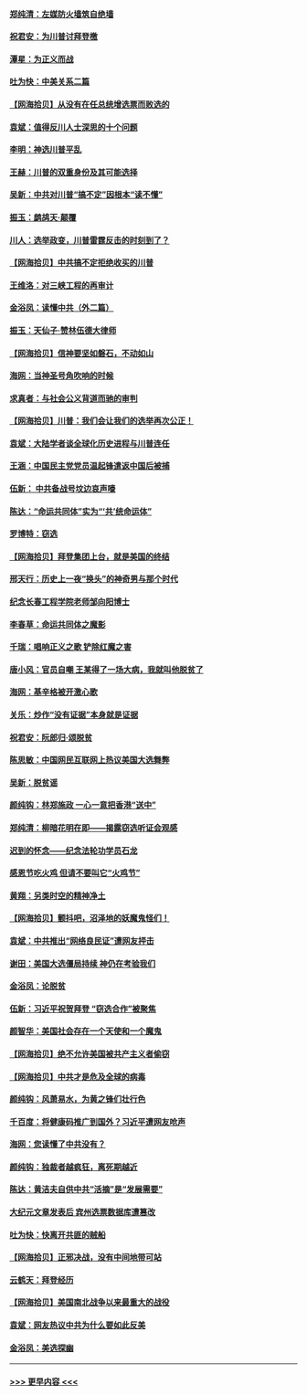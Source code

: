 #### [郑纯清：左媒防火墙筑自绝墙](../pages/nsc993/n12602226.md?t=12081302) 
#### [祝君安：为川普讨拜登檄](../pages/nsc993/n12602199.md?t=12081302) 
#### [潭星：为正义而战](../pages/nsc993/n12600926.md?t=12081302) 
#### [吐为快：中美关系二篇](../pages/nsc993/n12600908.md?t=12081302) 
#### [【网海拾贝】从没有在任总统增选票而败选的](../pages/nsc993/n12600435.md?t=12081302) 
#### [袁斌：值得反川人士深思的十个问题](../pages/nsc993/n12600332.md?t=12081302) 
#### [李明：神选川普平乱](../pages/nsc993/n12599751.md?t=12081302) 
#### [王赫：川普的双重身份及其可能选择](../pages/nsc993/n12599723.md?t=12081302) 
#### [吴新：中共对川普“搞不定”因根本“读不懂”](../pages/nsc993/n12599502.md?t=12081302) 
#### [振玉：鹧鸪天‧颠覆](../pages/nsc993/n12599494.md?t=12081302) 
#### [川人：选举政变，川普雷霆反击的时刻到了？](../pages/nsc993/n12599291.md?t=12081302) 
#### [【网海拾贝】中共搞不定拒绝收买的川普](../pages/nsc993/n12598955.md?t=12081302) 
#### [王维洛：对三峡工程的再审计](../pages/nsc993/n12598436.md?t=12081302) 
#### [金浴凤：读懂中共（外二篇）](../pages/nsc993/n12597943.md?t=12081302) 
#### [振玉：天仙子‧赞林伍德大律师](../pages/nsc993/n12597929.md?t=12081302) 
#### [【网海拾贝】信神要坚如磐石，不动如山](../pages/nsc993/n12597901.md?t=12081302) 
#### [海网：当神圣号角吹响的时候](../pages/nsc993/n12595891.md?t=12081302) 
#### [求真者：与社会公义背道而驰的审判](../pages/nsc993/n12595868.md?t=12081302) 
#### [【网海拾贝】川普：我们会让我们的选举再次公正！](../pages/nsc993/n12594930.md?t=12081302) 
#### [袁斌：大陆学者谈全球化历史进程与川普连任](../pages/nsc993/n12594690.md?t=12081302) 
#### [王涵：中国民主党党员温起锋遣返中国后被捕](../pages/nsc993/n12594540.md?t=12081302) 
#### [伍新： 中共备战号坟边哀声嚎](../pages/nsc993/n12593086.md?t=12081302) 
#### [陈达：“命运共同体”实为“‘共’统命运体”](../pages/nsc993/n12590865.md?t=12081302) 
#### [罗博特：窃选](../pages/nsc993/n12590619.md?t=12081302) 
#### [【网海拾贝】拜登集团上台，就是美国的终结](../pages/nsc993/n12589725.md?t=12081302) 
#### [邢天行：历史上一夜“换头”的神奇男与那个时代](../pages/nsc993/n12589424.md?t=12081302) 
#### [纪念长春工程学院老师邹向阳博士](../pages/nsc993/n12585390.md?t=12081302) 
#### [李春草：命运共同体之魔影](../pages/nsc993/n12585026.md?t=12081302) 
#### [千瑞：唱响正义之歌 铲除红魔之害](../pages/nsc993/n12585002.md?t=12081302) 
#### [唐小风：官员自嘲 王某得了一场大病，我就叫他脱贫了](../pages/nsc993/n12584981.md?t=12081302) 
#### [海网：基辛格被开激心歌](../pages/nsc993/n12584946.md?t=12081302) 
#### [关乐：炒作“没有证据”本身就是证据](../pages/nsc993/n12583146.md?t=12081302) 
#### [祝君安：阮郎归‧颂脱贫](../pages/nsc993/n12583119.md?t=12081302) 
#### [陈思敏：中国网民互联网上热议美国大选舞弊](../pages/nsc993/n12582845.md?t=12081302) 
#### [吴新：脱贫谣](../pages/nsc993/n12580839.md?t=12081302) 
#### [颜纯钩：林郑施政 一心一意把香港“送中”](../pages/nsc993/n12580805.md?t=12081302) 
#### [郑纯清：柳暗花明在即——揭露窃选听证会观感](../pages/nsc993/n12580795.md?t=12081302) 
#### [迟到的怀念——纪念法轮功学员石龙](../pages/nsc993/n12580245.md?t=12081302) 
#### [感恩节吃火鸡  但请不要叫它“火鸡节”](../pages/nsc993/n12580252.md?t=12081302) 
#### [黄翔：另类时空的精神净土](../pages/nsc993/n12578638.md?t=12081302) 
#### [【网海拾贝】颤抖吧，沼泽地的妖魔鬼怪们！](../pages/nsc993/n12578552.md?t=12081302) 
#### [袁斌：中共推出“网络良民证”遭网友抨击](../pages/nsc993/n12578511.md?t=12081302) 
#### [谢田：美国大选僵局持续 神仍在考验我们](../pages/nsc993/n12577432.md?t=12081302) 
#### [金浴凤：论脱贫](../pages/nsc993/n12576386.md?t=12081302) 
#### [伍新：习近平祝贺拜登 “窃选合作”被聚焦](../pages/nsc993/n12576358.md?t=12081302) 
#### [颜智华：美国社会存在一个天使和一个魔鬼](../pages/nsc993/n12574299.md?t=12081302) 
#### [【网海拾贝】绝不允许美国被共产主义者偷窃](../pages/nsc993/n12573396.md?t=12081302) 
#### [【网海拾贝】中共才是危及全球的病毒](../pages/nsc993/n12571204.md?t=12081302) 
#### [颜纯钩：风萧易水，为黄之锋们壮行色](../pages/nsc993/n12571487.md?t=12081302) 
#### [千百度：将健康码推广到国外？习近平遭网友呛声](../pages/nsc993/n12570808.md?t=12081302) 
#### [海网：您读懂了中共没有？](../pages/nsc993/n12570487.md?t=12081302) 
#### [颜纯钩：独裁者越疯狂，离死期越近](../pages/nsc993/n12569055.md?t=12081302) 
#### [陈达：黄洁夫自供中共“活摘”是“发展需要”](../pages/nsc993/n12568541.md?t=12081302) 
#### [大纪元文章发表后 宾州选票数据库遭篡改](../pages/nsc993/n12568105.md?t=12081302) 
#### [吐为快：快离开共匪的贼船](../pages/nsc993/n12568462.md?t=12081302) 
#### [【网海拾贝】正邪决战，没有中间地带可站](../pages/nsc993/n12568439.md?t=12081302) 
#### [云鹤天：拜登经历](../pages/nsc993/n12567294.md?t=12081302) 
#### [【网海拾贝】美国南北战争以来最重大的战役](../pages/nsc993/n12567247.md?t=12081302) 
#### [袁斌：网友热议中共为什么要如此反美](../pages/nsc993/n12567162.md?t=12081302) 
#### [金浴凤：美选探幽](../pages/nsc993/n12567147.md?t=12081302) 

----
#### [ >>> 更早内容 <<< ](../indexes/nsc993-earlier.md)
